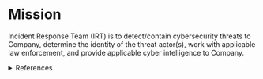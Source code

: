 # Mission

Incident Response Team (IRT) is to detect/contain cybersecurity threats to Company, determine the identity of the threat actor(s), work with applicable law enforcement, and provide applicable cyber intelligence to Company.

<details><summary>References</summary>

1. NIST [SP 800-61 Rev. 2 - Computer Security Incident Handling Guide](https://csrc.nist.gov/publications/detail/sp/800-61/rev-2/final): 2.3.2 Plan Elements
</details>